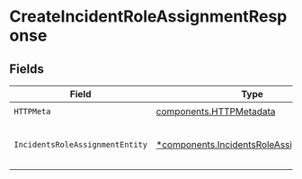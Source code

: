 # CreateIncidentRoleAssignmentResponse


## Fields

| Field                                                                                                 | Type                                                                                                  | Required                                                                                              | Description                                                                                           |
| ----------------------------------------------------------------------------------------------------- | ----------------------------------------------------------------------------------------------------- | ----------------------------------------------------------------------------------------------------- | ----------------------------------------------------------------------------------------------------- |
| `HTTPMeta`                                                                                            | [components.HTTPMetadata](../../models/components/httpmetadata.md)                                    | :heavy_check_mark:                                                                                    | N/A                                                                                                   |
| `IncidentsRoleAssignmentEntity`                                                                       | [*components.IncidentsRoleAssignmentEntity](../../models/components/incidentsroleassignmententity.md) | :heavy_minus_sign:                                                                                    | Assign a role to a user for this incident                                                             |